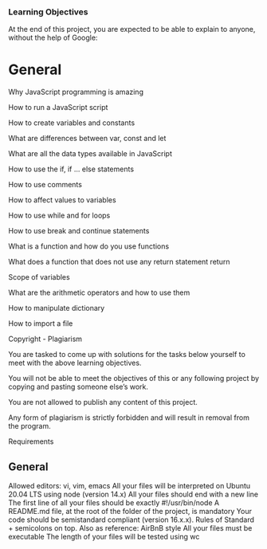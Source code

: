 ###	Learning Objectives
At the end of this project, you are expected to be able to explain to anyone, without the help of Google:

#	General

Why JavaScript programming is amazing

How to run a JavaScript script

How to create variables and constants

What are differences between var, const and let

What are all the data types available in JavaScript

How to use the if, if ... else statements

How to use comments

How to affect values to variables

How to use while and for loops

How to use break and continue statements

What is a function and how do you use functions

What does a function that does not use any return statement return

Scope of variables

What are the arithmetic operators and how to use them

How to manipulate dictionary

How to import a file

Copyright - Plagiarism

You are tasked to come up with solutions for the tasks below yourself to meet with the above learning objectives.

You will not be able to meet the objectives of this or any following project by copying and pasting someone else’s work.

You are not allowed to publish any content of this project.

Any form of plagiarism is strictly forbidden and will result in removal from the program.

Requirements

##	General
Allowed editors: vi, vim, emacs
All your files will be interpreted on Ubuntu 20.04 LTS using node (version 14.x)
All your files should end with a new line
The first line of all your files should be exactly #!/usr/bin/node
A README.md file, at the root of the folder of the project, is mandatory
Your code should be semistandard compliant (version 16.x.x). Rules of Standard + semicolons on top. Also as reference: AirBnB style
All your files must be executable
The length of your files will be tested using wc
